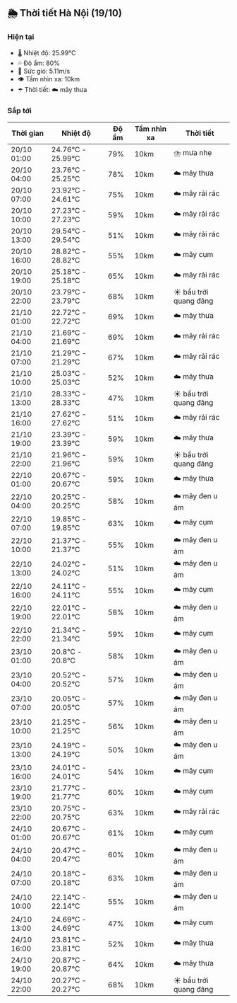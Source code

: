 ## 🌦️ Thời tiết Hà Nội (19/10)

### Hiện tại

- 🌡️ Nhiệt độ: 25.99℃
- 💦 Độ ẩm: 80%
- 💨 Sức gió: 5.11m/s
- 👁️ Tầm nhìn xa: 10km
- ☂️ Thời tiết: ☁️ mây thưa

### Sắp tới

| Thời gian | Nhiệt độ | Độ ẩm | Tầm nhìn xa | Thời tiết |
| --- | --- | --- | --- | --- |
| 20/10 01:00 | 24.76℃ - 25.99℃ | 79% | 10km | ⛈️ mưa nhẹ |
| 20/10 04:00 | 23.76℃ - 25.25℃ | 78% | 10km | ☁️ mây thưa |
| 20/10 07:00 | 23.92℃ - 24.61℃ | 75% | 10km | ☁️ mây rải rác |
| 20/10 10:00 | 27.23℃ - 27.23℃ | 59% | 10km | ☁️ mây rải rác |
| 20/10 13:00 | 29.54℃ - 29.54℃ | 51% | 10km | ☁️ mây rải rác |
| 20/10 16:00 | 28.82℃ - 28.82℃ | 55% | 10km | ☁️ mây cụm |
| 20/10 19:00 | 25.18℃ - 25.18℃ | 65% | 10km | ☁️ mây rải rác |
| 20/10 22:00 | 23.79℃ - 23.79℃ | 68% | 10km | ☀️ bầu trời quang đãng |
| 21/10 01:00 | 22.72℃ - 22.72℃ | 69% | 10km | ☁️ mây thưa |
| 21/10 04:00 | 21.69℃ - 21.69℃ | 69% | 10km | ☁️ mây rải rác |
| 21/10 07:00 | 21.29℃ - 21.29℃ | 67% | 10km | ☁️ mây rải rác |
| 21/10 10:00 | 25.03℃ - 25.03℃ | 52% | 10km | ☁️ mây thưa |
| 21/10 13:00 | 28.33℃ - 28.33℃ | 47% | 10km | ☀️ bầu trời quang đãng |
| 21/10 16:00 | 27.62℃ - 27.62℃ | 51% | 10km | ☁️ mây rải rác |
| 21/10 19:00 | 23.39℃ - 23.39℃ | 59% | 10km | ☁️ mây thưa |
| 21/10 22:00 | 21.96℃ - 21.96℃ | 59% | 10km | ☀️ bầu trời quang đãng |
| 22/10 01:00 | 20.67℃ - 20.67℃ | 59% | 10km | ☁️ mây thưa |
| 22/10 04:00 | 20.25℃ - 20.25℃ | 58% | 10km | ☁️ mây đen u ám |
| 22/10 07:00 | 19.85℃ - 19.85℃ | 63% | 10km | ☁️ mây cụm |
| 22/10 10:00 | 21.37℃ - 21.37℃ | 55% | 10km | ☁️ mây đen u ám |
| 22/10 13:00 | 24.02℃ - 24.02℃ | 51% | 10km | ☁️ mây đen u ám |
| 22/10 16:00 | 24.11℃ - 24.11℃ | 55% | 10km | ☁️ mây cụm |
| 22/10 19:00 | 22.01℃ - 22.01℃ | 58% | 10km | ☁️ mây đen u ám |
| 22/10 22:00 | 21.34℃ - 21.34℃ | 59% | 10km | ☁️ mây cụm |
| 23/10 01:00 | 20.8℃ - 20.8℃ | 58% | 10km | ☁️ mây đen u ám |
| 23/10 04:00 | 20.52℃ - 20.52℃ | 57% | 10km | ☁️ mây đen u ám |
| 23/10 07:00 | 20.05℃ - 20.05℃ | 57% | 10km | ☁️ mây đen u ám |
| 23/10 10:00 | 21.25℃ - 21.25℃ | 56% | 10km | ☁️ mây đen u ám |
| 23/10 13:00 | 24.19℃ - 24.19℃ | 50% | 10km | ☁️ mây đen u ám |
| 23/10 16:00 | 24.01℃ - 24.01℃ | 54% | 10km | ☁️ mây cụm |
| 23/10 19:00 | 21.77℃ - 21.77℃ | 60% | 10km | ☁️ mây cụm |
| 23/10 22:00 | 20.75℃ - 20.75℃ | 63% | 10km | ☁️ mây rải rác |
| 24/10 01:00 | 20.67℃ - 20.67℃ | 61% | 10km | ☁️ mây cụm |
| 24/10 04:00 | 20.47℃ - 20.47℃ | 60% | 10km | ☁️ mây đen u ám |
| 24/10 07:00 | 20.18℃ - 20.18℃ | 63% | 10km | ☁️ mây đen u ám |
| 24/10 10:00 | 22.14℃ - 22.14℃ | 55% | 10km | ☁️ mây đen u ám |
| 24/10 13:00 | 24.69℃ - 24.69℃ | 47% | 10km | ☁️ mây cụm |
| 24/10 16:00 | 23.81℃ - 23.81℃ | 52% | 10km | ☁️ mây thưa |
| 24/10 19:00 | 20.87℃ - 20.87℃ | 64% | 10km | ☁️ mây thưa |
| 24/10 22:00 | 20.27℃ - 20.27℃ | 68% | 10km | ☀️ bầu trời quang đãng |
